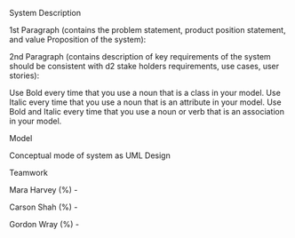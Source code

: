 System Description

1st Paragraph (contains the problem statement, product position statement, and value Proposition of the system):

2nd Paragraph (contains description of key requirements of the system should be consistent with d2 stake holders requirements, use cases, user stories):

Use Bold every time that you use a noun that is a class in your model. Use Italic every time that you use a noun that is an attribute in your model. Use Bold and Italic every time that you use a noun or verb that is an association in your model. 

Model

Conceptual mode of system as UML Design

Teamwork

Mara Harvey (%) -

Carson Shah (%) - 

Gordon Wray (%) -
